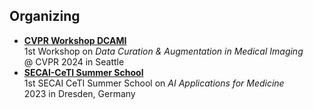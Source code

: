 ## Organizing

- **[CVPR Workshop DCAMI](https://dca-in-mi.github.io/)**<br>1st Workshop on _Data Curation & Augmentation in Medical Imaging_<br>@ CVPR 2024 in Seattle
- **[SECAI-CeTI Summer School](https://www.secai-ceti-summerschool.de/)**<br>1st SECAI CeTI Summer School on _AI Applications for Medicine_<br>2023 in Dresden, Germany
